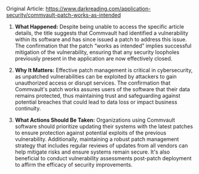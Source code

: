 Original Article: https://www.darkreading.com/application-security/commvault-patch-works-as-intended

1) **What Happened:** 
Despite being unable to access the specific article details, the title suggests that Commvault had identified a vulnerability within its software and has since issued a patch to address this issue. The confirmation that the patch “works as intended” implies successful mitigation of the vulnerability, ensuring that any security loopholes previously present in the application are now effectively closed.

2) **Why It Matters:** 
Effective patch management is critical in cybersecurity, as unpatched vulnerabilities can be exploited by attackers to gain unauthorized access or disrupt services. The confirmation that Commvault's patch works assures users of the software that their data remains protected, thus maintaining trust and safeguarding against potential breaches that could lead to data loss or impact business continuity.

3) **What Actions Should Be Taken:** 
Organizations using Commvault software should prioritize updating their systems with the latest patches to ensure protection against potential exploits of the previous vulnerability. Additionally, maintaining a robust patch management strategy that includes regular reviews of updates from all vendors can help mitigate risks and ensure systems remain secure. It's also beneficial to conduct vulnerability assessments post-patch deployment to affirm the efficacy of security improvements.